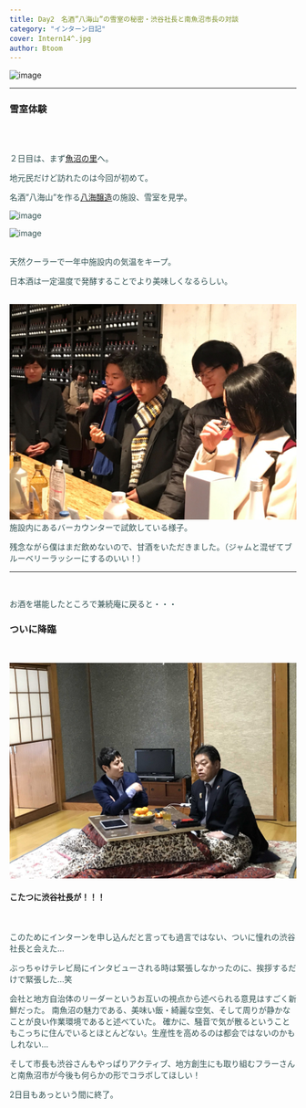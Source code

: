```yaml
---
title: Day2　名酒”八海山”の雪室の秘密・渋谷社長と南魚沼市長の対談
category: "インターン日記"
cover: Intern14^.jpg
author: Btoom
---
```


![image](./Intern14.png)

---

### 雪室体験
<br />
<br />

<font color="DarkSlateGray">

２日目は、まず[魚沼の里](http://www.uonuma-no-sato.jp/)へ。
<br />

地元民だけど訪れたのは今回が初めて。
<br />

名酒”八海山”を作る[八海醸造](http://www.hakkaisan.co.jp/)の施設、雪室を見学。
<br />

![image](./Intern245.JPG)

![image](./Intern251.JPG)

<br />
天然クーラーで一年中施設内の気温をキープ。
<br />

日本酒は一定温度で発酵することでより美味しくなるらしい。  
<br />

![image](./Intern226.jpg)
<br />
施設内にあるバーカウンターで試飲している様子。
<br />

残念ながら僕はまだ飲めないので、甘酒をいただきました。（ジャムと混ぜてブルーベリーラッシーにするのいい！）

---
<br />

お酒を堪能したところで兼続庵に戻ると・・・

</font>


### ついに降臨


<br />

![image](./渋谷社長＆市長.jpg)

#### こたつに渋谷社長が！！！
<br />

<font color="DarkSlateGray">

このためにインターンを申し込んだと言っても過言ではない、ついに憧れの渋谷社長と会えた…  

ぶっちゃけテレビ局にインタビューされる時は緊張しなかったのに、挨拶するだけで緊張した…笑
<br />

会社と地方自治体のリーダーというお互いの視点から述べられる意見はすごく新鮮だった。
南魚沼の魅力である、美味い飯・綺麗な空気、そして周りが静かなことが良い作業環境であると述べていた。
確かに、騒音で気が散るということもこっちに住んでいるとほとんどない。生産性を高めるのは都会ではないのかもしれない…
<br />

そして市長も渋谷さんもやっぱりアクティブ、地方創生にも取り組むフラーさんと南魚沼市が今後も何らかの形でコラボしてほしい！

2日目もあっという間に終了。

</font>
